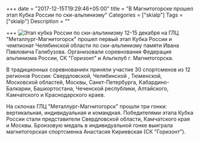 +++
date = "2017-12-15T19:29:46+05:00"
title = "В Магнитогорске прошел этап Кубка России по ски-альпинизму"
Categories = ["skialp"]
Tags = ["skialp"]
Description = ""

+++
![Этап кубка России по ски-альпинизму](/images/skialpcup2017.jpg)
12-15 декабря на ГЛЦ "Металлург-Магнитогорск" прошел первый этап Кубка России и чемпионат 
Челябинской области по ски-альпинизму памяти Ивана Павловича Галибузова. Организовали 
соревнования Федерация альпинизма России, СК "Горизонт" и Альпклуб г. Магнитогорска.

<!--more-->

В традиционных соревнованиях приняли участие 30 спортсменов из 12 регионов России: 
Свердловской, Челябинской , Тюменской, Московской областей, Москвы, Санкт-Петербурга, 
Кабардино-Балкарии, Башкортостана, Чеченской республики, Алтайского, Камчатского и Краснодарского краев.

На склонах ГЛЦ "Металлург-Магнитогорск" прошли три гонки: вертикальная, индивидуальная и командная.
Победителями этапа Кубка России стали представители Свердловской области, 
Камчатского края и Москвы. Бронзовую медаль в индивидуальной гонке выиграла 
магнитогорская спортсменка Анастасия Кириевская (СК "Горизонт").

